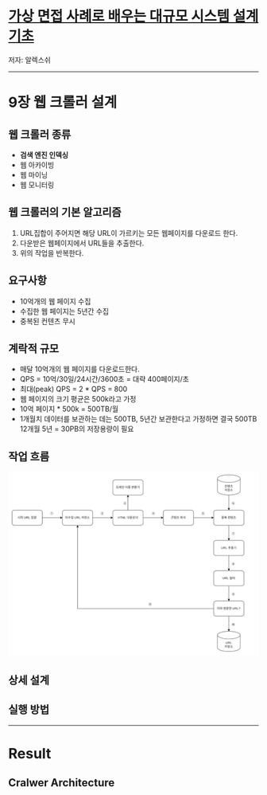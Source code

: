 # [가상 면접 사례로 배우는 대규모 시스템 설계 기초](https://www.yes24.com/Product/Goods/102819435)
저자: 알렉스쉬

---

# 9장 웹 크롤러 설계

## 웹 크롤러 종류
- **검색 엔진 인덱싱**
- 웹 아카이빙
- 웹 마이닝
- 웹 모니터링

## 웹 크롤러의 기본 알고리즘
1. URL집합이 주어지면 해당 URL이 가르키는 모든 웹페이지를 다운로드 한다.
2. 다운받은 웹페이지에서 URL들을 추출한다.
3. 위의 작업을 반복한다.

## 요구사항

- 10억개의 웹 페이지 수집
- 수집한 웹 페이지는 5년간 수집
- 중복된 컨텐츠 무시

## 계락적 규모

- 매달 10억개의 웹 페이지를 다운로드한다.
- QPS = 10억/30일/24시간/3600초 = 대략 400페이지/초
- 최대(peak) QPS = 2 * QPS = 800
- 웹 페이지의 크기 평균은 500k라고 가정
- 10억 페이지 * 500k = 500TB/월
- 1개월치 데이터를 보관하는 데는 500TB, 5년간 보관한다고 가정하면 결국 500TB 12개월 5년 = 30PB의 저장용량이 필요

## 작업 흐름
![cr흐름](./images/cr흐름.png)


## 상세 설계


## 실행 방법

---

# Result

## Cralwer Architecture
